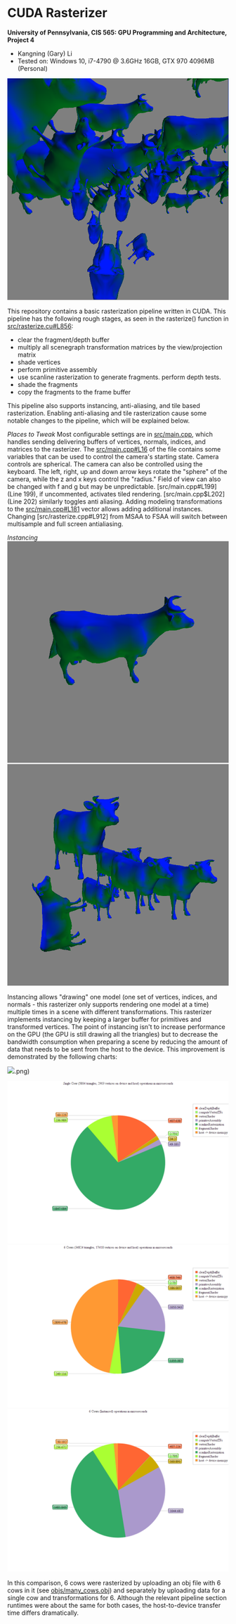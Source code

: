 CUDA Rasterizer
===============

**University of Pennsylvania, CIS 565: GPU Programming and Architecture, Project 4**

* Kangning (Gary) Li
* Tested on: Windows 10, i7-4790 @ 3.6GHz 16GB, GTX 970 4096MB (Personal)

![](img/AAAAAAAAAAAAAAA.png)

This repository contains a basic rasterization pipeline written in CUDA. This pipeline has the following rough stages, as seen in the rasterize() function in [src/rasterize.cu#L856](rasterize.cu):
* clear the fragment/depth buffer
* multiply all scenegraph transformation matrices by the view/projection matrix
* shade vertices
* perform primitive assembly
* use scanline rasterization to generate fragments. perform depth tests.
* shade the fragments
* copy the fragments to the frame buffer

This pipeline also supports instancing, anti-aliasing, and tile based rasterization. Enabling anti-aliasing and tile rasterization cause some notable changes to the pipeline, which will be explained below.

*Places to Tweak*
Most configurable settings are in [src/main.cpp](main.cpp), which handles sending delivering buffers of vertices, normals, indices, and matrices to the rasterizer. The [src/main.cpp#L16](top) of the file contains some variables that can be used to control the camera's starting state. Camera controls are spherical. The camera can also be controlled using the keyboard. The left, right, up and down arrow keys rotate the "sphere" of the camera, while the z and x keys control the "radius." Field of view can also be changed with f and g but may be unpredictable.
[src/main.cpp#L199](Line 199), if uncommented, activates tiled rendering.
[src/main.cpp$L202](Line 202) similarly toggles anti aliasing.
Adding modeling transformations to the [src/main.cpp#L181](transformations) vector allows adding additional instances.
Changing [src/rasterize.cpp#L912] from MSAA to FSAA will switch between multisample and full screen antialiasing.

*Instancing*
![](img/one_cow.png) ![](img/instanced_cows.png)

Instancing allows "drawing" one model (one set of vertices, indices, and normals - this rasterizer only supports rendering one model at a time) multiple times in a scene with different transformations. This rasterizer implements instancing by keeping a larger buffer for primitives and transformed vertices. The point of instancing isn't to increase performance on the GPU (the GPU is still drawing all the triangles) but to decrease the bandwidth consumption when preparing a scene by reducing the amount of data that needs to be sent from the host to the device. This improvement is demonstrated by the following charts:

![](img/charts/instancing/stack_comparison).png)

![](img/charts/instancing/single_cow.png) ![](img/charts/instancing/many_cows_host.png) ![](img/charts/instancing/many_cows_instanced.png)

In this comparison, 6 cows were rasterized by uploading an obj file with 6 cows in it (see [objs/many_cows.obj](many_cows.obj)) and separately by uploading data for a single cow and transformations for 6. Although the relevant pipeline section runtimes were about the same for both cases, the host-to-device transfer time differs dramatically.
